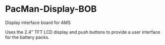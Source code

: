 # PacMan-Display-BOB
Display interface board for AMS

Uses the 2.4" TFT LCD display and push buttons to provide a user interface for the battery packs.

